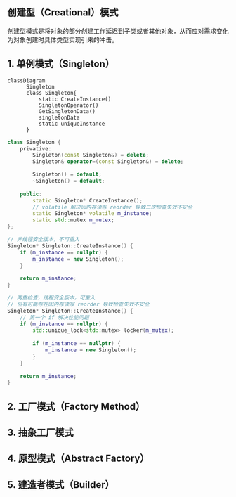 ## 创建型（Creational）模式

​		创建型模式是将对象的部分创建工作延迟到子类或者其他对象，从而应对需求变化为对象创建时具体类型实现引来的冲击。

## 1. 单例模式（Singleton）

```mermaid
classDiagram
      Singleton
      class Singleton{
          static CreateInstance()
          SingletonOperator()
          GetSingletonData()
          singletonData
          static uniqueInstance
      }
```

```c++
class Singleton {
	privative:
    	Singleton(const Singleton&) = delete;
  		Singleton& operator=(const Singleton&) = delete;

  		Singleton() = default;
  		~Singleton() = default;
    
    public:
    	static Singleton* CreateInstance();
    	// volatile 解决因内存读写 reorder 导致二次检查失效不安全
    	static Singleton* volatile m_instance; 
    	static std::mutex m_mutex;
};

// 非线程安全版本，不可重入
Singleton* Singleton::CreateInstance() {
    if (m_instance == nullptr) {
        m_instance = new Singleton();
    }
    
    return m_instance;
}

// 两重检查，线程安全版本，可重入
// 但有可能存在因内存读写 reorder 导致检查失效不安全
Singleton* Singleton::CreateInstance() {
    // 第一个 if 解决性能问题
    if (m_instance == nullptr) {
        std::unique_lock<std::mutex> locker(m_mutex);
        
        if (m_instance == nullptr) {
        	m_instance = new Singleton();
        }
    }
    
    return m_instance;
}
```





## 2. 工厂模式（Factory Method）

## 3. 抽象工厂模式

## 4. 原型模式（Abstract Factory）

## 5. 建造者模式（Builder）



